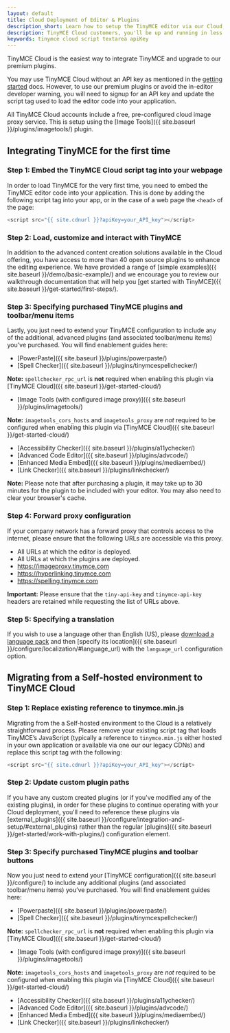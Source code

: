 ```yaml
---
layout: default
title: Cloud Deployment of Editor & Plugins
description_short: Learn how to setup the TinyMCE editor via our Cloud, or migrate from a Self-hosted environment.
description: TinyMCE Cloud customers, you'll be up and running in less than 5 minutes.
keywords: tinymce cloud script textarea apiKey
---
```


TinyMCE Cloud is the easiest way to integrate TinyMCE and upgrade to our premium plugins.

You may use TinyMCE Cloud without an API key as mentioned in the [getting started]({{site.baseurl}}/get-started) docs. However, to use our premium plugins or avoid the in-editor developer warning, you will need to signup for an API key and update the script tag used to load the editor code into your application.

All TinyMCE Cloud accounts include a free, pre-configured cloud image proxy service. This is setup using the [Image Tools]({{  site.baseurl }}/plugins/imagetools/) plugin.

## Integrating TinyMCE for the first time

### Step 1: Embed the TinyMCE Cloud script tag into your webpage

In order to load TinyMCE for the very first time, you need to embed the TinyMCE editor code into your application. This is done by adding the following script tag into your app, or in the case of a web page the `<head>` of the page:

```js
<script src="{{ site.cdnurl }}?apiKey=your_API_key"></script>
```

### Step 2: Load, customize and interact with TinyMCE

In addition to the advanced content creation solutions available in the Cloud offering, you have access to more than 40 open source plugins to enhance the editing experience. We have provided a range of [simple examples]({{ site.baseurl }}/demo/basic-example/) and we encourage you to review our walkthrough documentation that will help you [get started with TinyMCE]({{ site.baseurl }}/get-started/first-steps/).

### Step 3: Specifying purchased TinyMCE plugins and toolbar/menu items

Lastly, you just need to extend your TinyMCE configuration to include any of the additional, advanced plugins (and associated toolbar/menu items) you’ve purchased. You will find enablement guides here:

* [PowerPaste]({{ site.baseurl }}/plugins/powerpaste/)
* [Spell Checker]({{ site.baseurl }}/plugins/tinymcespellchecker/)

**Note:** `spellchecker_rpc_url` is **not** required when enabling this plugin via [TinyMCE Cloud]({{ site.baseurl }}/get-started-cloud/)

* [Image Tools (with configured image proxy)]({{ site.baseurl }}/plugins/imagetools/)

**Note:** `imagetools_cors_hosts` and `imagetools_proxy` are *not* required to be configured when enabling this plugin via [TinyMCE Cloud]({{ site.baseurl }}/get-started-cloud/)

* [Accessibility Checker]({{ site.baseurl }}/plugins/a11ychecker/)
* [Advanced Code Editor]({{ site.baseurl }}/plugins/advcode/)
* [Enhanced Media Embed]({{ site.baseurl }}/plugins/mediaembed/)
* [Link Checker]({{ site.baseurl }}/plugins/linkchecker/)

**Note:** Please note that after purchasing a plugin, it may take up to 30 minutes for the plugin to be included with your editor. You may also need to clear your browser's cache.

### Step 4: Forward proxy configuration
If your company network has a forward proxy that controls access to the internet, please ensure that the following URLs are accessible via this proxy.

* All URLs at which the editor is deployed.
* All URLs at which the plugins are deployed.
* https://imageproxy.tinymce.com
* https://hyperlinking.tinymce.com
* https://spelling.tinymce.com

**Important:** Please ensure that the `tiny-api-key` and `tinymce-api-key` headers are retained while requesting the list of URLs above.

### Step 5: Specifying a translation
If you wish to use a language other than English (US), please [download a language pack](https://www.tinymce.com/i18n) and then [specify its location]({{ site.baseurl }}/configure/localization/#language_url) with the `language_url` configuration option.

## Migrating from a Self-hosted environment to TinyMCE Cloud

### Step 1: Replace existing reference to tinymce.min.js

Migrating from the a Self-hosted environment to the Cloud is a relatively straightforward process. Please remove your existing script tag that loads TinyMCE’s JavaScript (typically a reference to `tinymce.min.js` either hosted in your own application or available via one our our legacy CDNs) and replace this script tag with the following:

```js
<script src="{{ site.cdnurl }}?apiKey=your_API_key"></script>
```

### Step 2: Update custom plugin paths

If you have any custom created plugins (or if you've modified any of the existing plugins), in order for these plugins to continue operating with your Cloud deployment, you'll need to reference these plugins via [external_plugins]({{ site.baseurl }}/configure/integration-and-setup/#external_plugins) rather than the regular [plugins]({{ site.baseurl }}/get-started/work-with-plugins/) configuration element.

### Step 3: Specify purchased TinyMCE plugins and toolbar buttons

Now you just need to extend your [TinyMCE configuration]({{ site.baseurl }}/configure/) to include any additional plugins (and associated toolbar/menu items) you’ve purchased. You will find enablement guides here:

* [Powerpaste]({{ site.baseurl }}/plugins/powerpaste/)
* [Spell Checker]({{ site.baseurl }}/plugins/tinymcespellchecker/)

**Note:** `spellchecker_rpc_url` is **not** required when enabling this plugin via [TinyMCE Cloud]({{ site.baseurl }}/get-started-cloud/)

* [Image Tools (with configured image proxy)]({{ site.baseurl }}/plugins/imagetools/)

**Note:** `imagetools_cors_hosts` and `imagetools_proxy` are *not* required to be configured when enabling this plugin via [TinyMCE Cloud]({{ site.baseurl }}/get-started-cloud/)

* [Accessibility Checker]({{ site.baseurl }}/plugins/a11ychecker/)
* [Advanced Code Editor]({{ site.baseurl }}/plugins/advcode/)
* [Enhanced Media Embed]({{ site.baseurl }}/plugins/mediaembed/)
* [Link Checker]({{ site.baseurl }}/plugins/linkchecker/)
